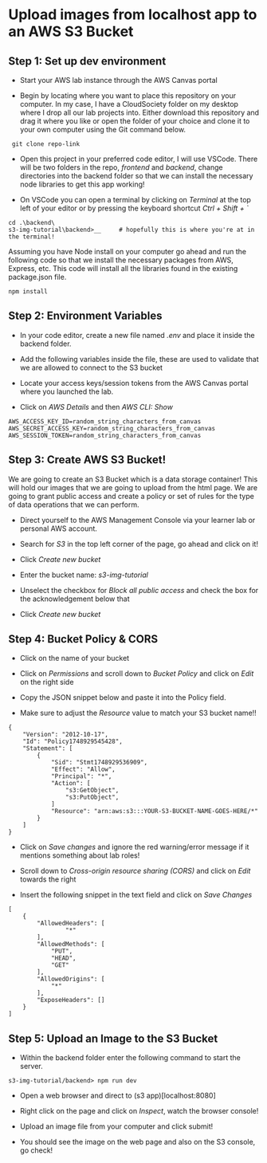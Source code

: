 # Upload images from localhost app to an AWS S3 Bucket

## Step 1: Set up dev environment

- Start your AWS lab instance through the AWS Canvas portal

- Begin by locating where you want to place this repository on your computer. In my case, I have a CloudSociety folder on my desktop where I drop all our lab projects into. Either download this repository and drag it where you like or open the folder of your choice and clone it to your own computer using the Git command below.

```
 git clone repo-link
```

- Open this project in your preferred code editor, I will use VSCode. There will be two folders in the repo, _frontend_ and _backend_, change directories into the backend folder so that we can install the necessary node libraries to get this app working!

- On VSCode you can open a terminal by clicking on _Terminal_ at the top left of your editor or by pressing the keyboard shortcut _Ctrl + Shift + `_

```
cd .\backend\
s3-img-tutorial\backend>__     # hopefully this is where you're at in the terminal!
```

Assuming you have Node install on your computer go ahead and run the following code so that we install the necessary packages from AWS, Express, etc. This code will install all the libraries found in the existing package.json file.

```
npm install
```

## Step 2: Environment Variables

- In your code editor, create a new file named _.env_ and place it inside the backend folder.

- Add the following variables inside the file, these are used to validate that we are allowed to connect to the S3 bucket

- Locate your access keys/session tokens from the AWS Canvas portal where you launched the lab.
- Click on _AWS Details_ and then _AWS CLI: Show_

```
AWS_ACCESS_KEY_ID=random_string_characters_from_canvas
AWS_SECRET_ACCESS_KEY=random_string_characters_from_canvas
AWS_SESSION_TOKEN=random_string_characters_from_canvas
```

## Step 3: Create AWS S3 Bucket!

We are going to create an S3 Bucket which is a data storage container! This will hold our images that we are going to upload from the html page. We are going to grant public access and create a policy or set of rules for the type of data operations that we can perform.

- Direct yourself to the AWS Management Console via your learner lab or personal AWS account.

- Search for _S3_ in the top left corner of the page, go ahead and click on it!

- Click _Create new bucket_

- Enter the bucket name: _s3-img-tutorial_

- Unselect the checkbox for _Block all public access_ and check the box for the acknowledgement below that

- Click _Create new bucket_

## Step 4: Bucket Policy & CORS

- Click on the name of your bucket

- Click on _Permissions_ and scroll down to _Bucket Policy_ and click on _Edit_ on the right side

- Copy the JSON snippet below and paste it into the Policy field.

- Make sure to adjust the _Resource_ value to match your S3 bucket name!!

```
{
    "Version": "2012-10-17",
    "Id": "Policy1748929545428",
    "Statement": [
        {
            "Sid": "Stmt1748929536909",
            "Effect": "Allow",
            "Principal": "*",
            "Action": [
                "s3:GetObject",
                "s3:PutObject",
            ]
            "Resource": "arn:aws:s3:::YOUR-S3-BUCKET-NAME-GOES-HERE/*"
        }
    ]
}
```

- Click on _Save changes_ and ignore the red warning/error message if it mentions something about lab roles!

- Scroll down to _Cross-origin resource sharing (CORS)_ and click on _Edit_ towards the right

- Insert the following snippet in the text field and click on _Save Changes_

```
[
    {
        "AllowedHeaders": [
                "*"
        ],
        "AllowedMethods": [
            "PUT",
            "HEAD",
            "GET"
        ],
        "AllowedOrigins": [
            "*"
        ],
        "ExposeHeaders": []
    }
]
```

## Step 5: Upload an Image to the S3 Bucket

- Within the backend folder enter the following command to start the server.

```
s3-img-tutorial/backend> npm run dev
```

- Open a web browser and direct to (s3 app)[localhost:8080]

- Right click on the page and click on _Inspect_, watch the browser console!

- Upload an image file from your computer and click submit!

- You should see the image on the web page and also on the S3 console, go check!
